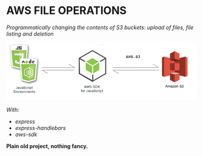 # AWS FILE OPERATIONS

*Programmatically changing the contents of S3 buckets: upload of files, file listing and deletion*

![aws_snapshot](./aws.PNG)

*With:*

* *express*
* *express-handlebars*
* *aws-sdk*

**Plain old project, nothing fancy.**

